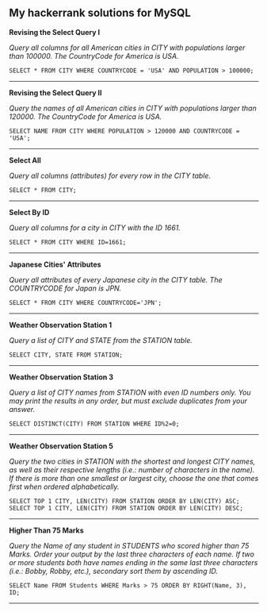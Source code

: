 My hackerrank solutions for MySQL
-----------------------------------------

**Revising the Select Query I**

*Query all columns for all American cities in CITY with populations larger than 100000. The CountryCode for America is USA.*

~~~
SELECT * FROM CITY WHERE COUNTRYCODE = 'USA' AND POPULATION > 100000;
~~~

***

**Revising the Select Query II**

*Query the names of all American cities in CITY with populations larger than 120000. The CountryCode for America is USA.* 

~~~
SELECT NAME FROM CITY WHERE POPULATION > 120000 AND COUNTRYCODE = 'USA';
~~~

***

**Select All**

*Query all columns (attributes) for every row in the CITY table.*

~~~
SELECT * FROM CITY;
~~~

***

**Select By ID**

*Query all columns for a city in CITY with the ID 1661.*

~~~
SELECT * FROM CITY WHERE ID=1661;
~~~

***

**Japanese Cities' Attributes**

*Query all attributes of every Japanese city in the CITY table. The COUNTRYCODE for Japan is JPN.*

~~~
SELECT * FROM CITY WHERE COUNTRYCODE='JPN';
~~~

***

**Weather Observation Station 1**

*Query a list of CITY and STATE from the STATION table.*

~~~
SELECT CITY, STATE FROM STATION;
~~~

***

**Weather Observation Station 3**

*Query a list of CITY names from STATION with even ID numbers only. You may print the results in any order, but must exclude duplicates from your answer.*

~~~
SELECT DISTINCT(CITY) FROM STATION WHERE ID%2=0;
~~~

***

**Weather Observation Station 5**

*Query the two cities in STATION with the shortest and longest CITY names, as well as their respective lengths (i.e.: number of characters in the name). If there is more than one smallest or largest city, choose the one that comes first when ordered alphabetically.*

~~~
SELECT TOP 1 CITY, LEN(CITY) FROM STATION ORDER BY LEN(CITY) ASC;
SELECT TOP 1 CITY, LEN(CITY) FROM STATION ORDER BY LEN(CITY) DESC;
~~~

***

**Higher Than 75 Marks**

*Query the Name of any student in STUDENTS who scored higher than 75 Marks. Order your output by the last three characters of each name. If two or more students both have names ending in the same last three characters (i.e.: Bobby, Robby, etc.), secondary sort them by ascending ID.*

~~~
SELECT Name FROM Students WHERE Marks > 75 ORDER BY RIGHT(Name, 3), ID;
~~~

***
